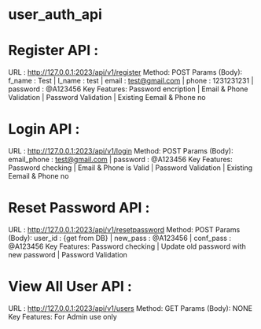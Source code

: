 # user_auth_api

# Register API :
URL : http://127.0.0.1:2023/api/v1/register
Method: POST
Params (Body): f_name : Test | l_name : test | email : test@gmail.com | phone : 1231231231 | password : @A123456
Key Features: Password encription | Email & Phone Validation | Password Validation | Existing Eemail & Phone no

# Login API :
URL : http://127.0.0.1:2023/api/v1/login
Method: POST
Params (Body): email_phone : test@gmail.com | password : @A123456
Key Features: Password checking | Email & Phone is Valid | Password Validation | Existing Eemail & Phone no

# Reset Password API :
URL : http://127.0.0.1:2023/api/v1/resetpassword
Method: POST
Params (Body): user_id : {get from DB} | new_pass : @A123456 | conf_pass : @A123456
Key Features: Password checking | Update old password with new password | Password Validation

# View All User API :
URL : http://127.0.0.1:2023/api/v1/users
Method: GET
Params (Body): NONE
Key Features: For Admin use only

